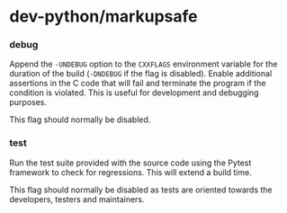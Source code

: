 # dev-python/markupsafe

### debug
Append the `-UNDEBUG` option to the `CXXFLAGS` environment variable for the duration of the build (`-DNDEBUG` if the flag is disabled). Enable additional assertions in the C code that will fail and terminate the program if the condition is violated. This is useful for development and debugging purposes.

This flag should normally be disabled.

### test
Run the test suite provided with the source code using the Pytest framework to check for regressions. This will extend a build time.

This flag should normally be disabled as tests are oriented towards the developers, testers and maintainers.
